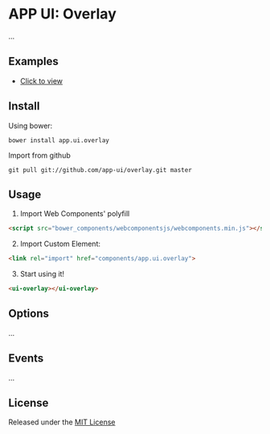 # APP UI: Overlay

...


## Examples

* [Click to view](./examples/index.html)


## Install

Using bower:
```
bower install app.ui.overlay
```

Import from github
```
git pull git://github.com/app-ui/overlay.git master
```


## Usage

1. Import Web Components' polyfill

```html
<script src="bower_components/webcomponentsjs/webcomponents.min.js"></script>
```

2. Import Custom Element:
```html
<link rel="import" href="components/app.ui.overlay">
```

3. Start using it!

```html
<ui-overlay></ui-overlay>
```


## Options

...


## Events

...


## License

Released under the [MIT License](http://makesites.org/licenses/MIT)
